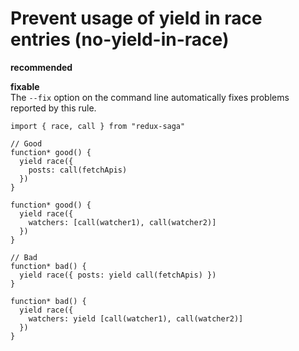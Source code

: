 # Prevent usage of yield in race entries (no-yield-in-race)

**recommended**

**fixable**<br>
The `--fix` option on the command line automatically fixes problems reported by this rule.

```es6
import { race, call } from "redux-saga"

// Good
function* good() {
  yield race({
    posts: call(fetchApis)
  })
}

function* good() {
  yield race({
    watchers: [call(watcher1), call(watcher2)]
  })
}

// Bad
function* bad() { 
  yield race({ posts: yield call(fetchApis) }) 
}

function* bad() {
  yield race({
    watchers: yield [call(watcher1), call(watcher2)]
  })
}

```
